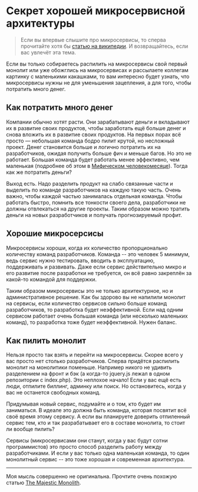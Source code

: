 # Секрет хорошей микросервисной архитектуры

> Если вы впервые слышите про микросервисы, то сперва прочитайте хотя бы [статью на википедии](https://ru.wikipedia.org/wiki/%D0%9C%D0%B8%D0%BA%D1%80%D0%BE%D1%81%D0%B5%D1%80%D0%B2%D0%B8%D1%81%D0%BD%D0%B0%D1%8F_%D0%B0%D1%80%D1%85%D0%B8%D1%82%D0%B5%D0%BA%D1%82%D1%83%D1%80%D0%B0). И возвращайтесь, если вас увлечёт эта тема.

Если вы только собираетесь распилить на микросервисы свой первый монолит или уже обожглись на микросервисах и рассылаете коллегам картинку с маленькими какашками, то вам интересно будет узнать, что микросервисы нужны не для уменьшения зацепления, а для того, чтобы потратить много денег.


## Как потратить много денег

Компании обычно хотят расти. Они зарабатывают деньги и вкладывают их в развитие своих продуктов, чтобы заработать ещё больше денег и снова вложить их в развитие своих продуктов. На первых порах всё просто — небольшая команда бодро пилит крутой, но несложный проект. Денег становится больше и логично потратить их на разработчиков, ожидая получить больше фич и меньше багов. Но это не работает. Большая команда будет работать менее эффективно, чем маленькая (подробнее об этом в [Мифическом человекомесяце](https://ru.wikipedia.org/wiki/%D0%9C%D0%B8%D1%84%D0%B8%D1%87%D0%B5%D1%81%D0%BA%D0%B8%D0%B9_%D1%87%D0%B5%D0%BB%D0%BE%D0%B2%D0%B5%D0%BA%D0%BE-%D0%BC%D0%B5%D1%81%D1%8F%D1%86)). Тогда как же потратить деньги?

Выход есть. Надо разделить продукт на слабо связанные части и выделить по команде разработчиков на каждую такую часть. Очень важно, чтобы каждой частью занималась отдельная команда. Чтобы работать быстро, помнить все тонкости своего дела, разработчики не должны отвлекаться на другие проекты. Таким образом можно тратить деньги на новых разработчиков и получать прогнозируемый профит.


## Хорошие микросерсисы

Микросервисы хороши, когда их количество пропорционально количеству команд разработчиков. Команда -- это человек 5 минимум, ведь сервис нужно тестировать, вводить в эксплуатацию, поддерживать и развивать. Даже если сервис действительно микро и его развитие после разработки не требуется, он всё равно закреплён за какой-то командой для поддержки.

Таким образом микросервисы это не только архитектурное, но и административное решение. Как бы здорово вы не напилили монолит на сервисы, если количество сервисов сильно больше команд разработчиков, то разработка будет неэффективной. Если над одним сервисом работает очень большая команда (или несколько маленьких команд), то разработка тоже будет неэффективной. Нужен баланс.


## Как пилить монолит

Нельзя просто так взять и перейти на микросервисы. Скорее всего у вас просто нет столько разработчиков. Сперва придётся распилить монолит на монолитики поменьше. Например никого не удивить разделением на фронт и бэк (а когда-то jquery.js лежал в одном репозитории с index.php). Это неплохое начало! Если у вас ещё есть люди, отпилите биллинг, админку или поиск. Но остановитесь, когда у вас не останется свободных команд.

Придумывая новый сервис, подумайте и о том, кто будет им заниматься. В идеале это должна быть команда, которая посвятит всё своё время этому сервису. А если вы планируете доверить отпиленный сервис тем, кто и так разрабатывает его в составе монолита, то стоит ли вообще пилить?

Сервисы (микросервисами они станут, когда у вас будут сотни программистов) это просто способ разделить работу между разработчиками. И если у вас только одна маленькая команда, то один монолитный сервис -- это тоже хорошая и современная архитектура.

--------------------------

Моя мысль совершенно не оригинальна. Прочтите очень похожую статью [The Majestic Monolith](https://m.signalvnoise.com/the-majestic-monolith/).